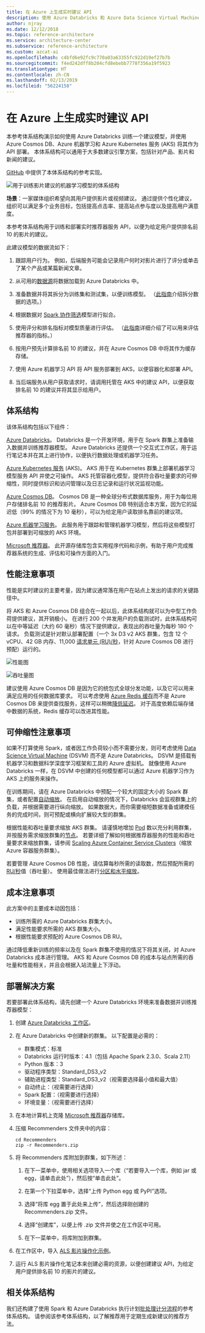 ```yaml
---
title: 在 Azure 上生成实时建议 API
description: 使用 Azure Databricks 和 Azure Data Science Virtual Machines (DSVM) 在 Azure 上训练一个模型，以便通过机器学习自动生成建议。
author: njray
ms.date: 12/12/2018
ms.topic: reference-architecture
ms.service: architecture-center
ms.subservice: reference-architecture
ms.custom: azcat-ai
ms.openlocfilehash: c4bfd6e92fc9c770a03a63355fc922d19ef27b7b
ms.sourcegitcommit: f4ed242dff8b204cfd8ebebb7778f356a19f5923
ms.translationtype: HT
ms.contentlocale: zh-CN
ms.lasthandoff: 02/13/2019
ms.locfileid: "56224158"
---
```

# <a name="build-a-real-time-recommendation-api-on-azure"></a>在 Azure 上生成实时建议 API

本参考体系结构演示如何使用 Azure Databricks 训练一个建议模型，并使用 Azure Cosmos DB、Azure 机器学习和 Azure Kubernetes 服务 (AKS) 将其作为 API 部署。 本体系结构可以通用于大多数建议引擎方案，包括针对产品、影片和新闻的建议。

[GitHub](https://github.com/Microsoft/Recommenders/blob/master/notebooks/05_operationalize/als_movie_o16n.ipynb) 中提供了本体系结构的参考实现。

![用于训练影片建议的机器学习模型的体系结构](./_images/recommenders-architecture.png)

**场景**：一家媒体组织希望向其用户提供影片或视频建议。 通过提供个性化建议，组织可以满足多个业务目标，包括提高点击率、提高站点参与度以及提高用户满意度。

本参考体系结构用于训练和部署实时推荐器服务 API，以便为给定用户提供排名前 10 的影片的建议。

此建议模型的数据流如下：

1. 跟踪用户行为。 例如，后端服务可能会记录用户何时对影片进行了评分或单击了某个产品或某篇新闻文章。

2. 从可用的[数据源][data-source]将数据加载到 Azure Databricks 中。

3. 准备数据并将其拆分为训练集和测试集，以便训练模型。 （[此指南][guide]介绍拆分数据的选项。）

4. 根据数据对 [Spark 协作筛选][als]模型进行拟合。

5. 使用评分和排名指标对模型质量进行评估。 （[此指南][eval-guide]详细介绍了可以用来评估推荐器的指标。）

6. 按用户预先计算排名前 10 的建议，并在 Azure Cosmos DB 中将其作为缓存存储。

7. 使用 Azure 机器学习 API 将 API 服务部署到 AKS，以便容器化和部署 API。

8. 当后端服务从用户获取请求时，请调用托管在 AKS 中的建议 API，以便获取排名前 10 的建议并将其显示给用户。

## <a name="architecture"></a>体系结构

该体系结构包括以下组件：

[Azure Databricks][databricks]。 Databricks 是一个开发环境，用于在 Spark 群集上准备输入数据并训练推荐器模型。 Azure Databricks 还提供一个交互式工作区，用于运行笔记本并在其上进行协作，以便执行数据处理或机器学习任务。

[Azure Kubernetes 服务][aks] (AKS)。 AKS 用于在 Kubernetes 群集上部署机器学习模型服务 API 并使之可操作。 AKS 托管容器化模型，提供符合吞吐量要求的可伸缩性，同时提供标识和访问管理以及日志记录和运行状况监视功能。

[Azure Cosmos DB][cosmosdb]。 Cosmos DB 是一种全球分布式数据库服务，用于为每位用户存储排名前 10 的推荐影片。 Azure Cosmos DB 特别适合本方案，因为它的延迟低（99% 的情况下为 10 毫秒），可以为给定用户读取排名靠前的建议项。

[Azure 机器学习服务][mls]。 此服务用于跟踪和管理机器学习模型，然后将这些模型打包并部署到可缩放的 AKS 环境。

[Microsoft 推荐器][github]。 此开源存储库包含实用程序代码和示例，有助于用户完成推荐器系统的生成、评估和可操作方面的入门。

## <a name="performance-considerations"></a>性能注意事项

性能是实时建议的主要考量，因为建议通常落在用户在站点上发出的请求的关键路径中。

将 AKS 和 Azure Cosmos DB 组合在一起以后，此体系结构就可以为中型工作负荷提供建议，其开销极小。 在进行 200 个并发用户的负载测试时，此体系结构可以在中等延迟（大约 60 毫秒）情况下提供建议，表现出的吞吐量为每秒 180 个请求。 负载测试是针对默认部署配置（一个 3x D3 v2 AKS 群集，包含 12 个 vCPU、42 GB 内存、11,000 [请求单元 (RU)/秒][ru]，针对 Azure Cosmos DB 进行预配）运行的。

![性能图](./_images/recommenders-performance.png)

![吞吐量图](./_images/recommenders-throughput.png)

建议使用 Azure Cosmos DB 是因为它的统包式全球分发功能，以及它可以用来满足应用的任何数据库要求。 可以考虑使用 [Azure Redis 缓存][redis]而不是 Azure Cosmos DB 来提供查找服务，这样可以稍微[降低延迟][latency]。 对于高度依赖后端存储中数据的系统，Redis 缓存可以改进其性能。

## <a name="scalability-considerations"></a>可伸缩性注意事项

如果不打算使用 Spark，或者因工作负荷较小而不需要分发，则可考虑使用 [Data Science Virtual Machine][dsvm] (DSVM) 而不是 Azure Databricks。 DSVM 是搭载有机器学习和数据科学深度学习框架和工具的 Azure 虚拟机。 就像使用 Azure Databricks 一样，在 DSVM 中创建的任何模型都可以通过 Azure 机器学习作为 AKS 上的服务来操作。

在训练期间，请在 Azure Databricks 中预配一个较大的固定大小的 Spark 群集，或者配置[自动缩放][autoscaling]。 在启用自动缩放的情况下，Databricks 会监视群集上的负载，并根据需要进行纵向缩放。 如果数据大，而你需要缩短数据准备或建模任务的完成时间，则可预配或横向扩展较大型的群集。

根据性能和吞吐量要求缩放 AKS 群集。 请谨慎地增加 [Pod][scale] 数以充分利用群集，并按服务需求缩放群集的[节点][nodes]。 若要详细了解如何根据推荐器服务的性能和吞吐量要求来缩放群集，请参阅 [Scaling Azure Container Service Clusters][blog]（缩放 Azure 容器服务群集）。

若要管理 Azure Cosmos DB 性能，请估算每秒所需的读取数，然后预配所需的 [RU/秒][ru]值（吞吐量）。 使用最佳做法进行[分区和水平缩放][partition-data]。

## <a name="cost-considerations"></a>成本注意事项

此方案中的主要成本动因包括：

- 训练所需的 Azure Databricks 群集大小。
- 满足性能要求所需的 AKS 群集大小。
- 根据性能要求预配的 Azure Cosmos DB RU。

通过降低重新训练的频率以及在 Spark 群集不使用的情况下将其关闭，对 Azure Databricks 成本进行管理。 AKS 和 Azure Cosmos DB 的成本与站点所需的吞吐量和性能相关，并且会根据入站流量上下浮动。

## <a name="deploy-the-solution"></a>部署解决方案

若要部署此体系结构，请先创建一个 Azure Databricks 环境来准备数据并训练推荐器模型：

1. 创建 [Azure Databricks 工作区][workspace]。

2. 在 Azure Databricks 中创建新的群集。 以下配置是必需的：

    - 群集模式：标准
    - Databricks 运行时版本：4.1（包括 Apache Spark 2.3.0、Scala 2.11）
    - Python 版本：3
    - 驱动程序类型：Standard\_DS3\_v2
    - 辅助进程类型：Standard\_DS3\_v2（视需要选择最小值和最大值）
    - 自动终止：（视需要进行选择）
    - Spark 配置：（视需要进行选择）
    - 环境变量：（视需要进行选择）

3. 在本地计算机上克隆 [Microsoft 推荐器][github]存储库。

4. 压缩 Recommenders 文件夹中的内容：

    ```console
    cd Recommenders
    zip -r Recommenders.zip
    ```

5. 将 Recommenders 库附加到群集，如下所述：

    1. 在下一菜单中，使用相关选项导入一个库（“若要导入一个库，例如 jar 或 egg，请单击此处”），然后按“单击此处”。

    2. 在第一个下拉菜单中，选择“上传 Python egg 或 PyPI”选项。

    3. 选择“将库 egg 置于此处来上传”，然后选择刚创建的 Recommenders.zip 文件。

    4. 选择“创建库”，以便上传 .zip 文件并使之在工作区中可用。

    5. 在下一菜单中，将库附加到群集。

6. 在工作区中，导入 [ALS 影片操作化示例][als-example]。

7. 运行 ALS 影片操作化笔记本来创建必需的资源，以便创建建议 API，为给定用户提供排名前 10 的影片的建议。

## <a name="related-architectures"></a>相关体系结构

我们还构建了使用 Spark 和 Azure Databricks 执行计划[批处理计分流程][batch-scoring]的参考体系结构。 请参阅该参考体系结构，以了解推荐用于定期生成新建议的推荐方法。

<!-- links -->
[aci]: /azure/container-instances/container-instances-overview
[aad]: /azure/active-directory-b2c/active-directory-b2c-overview
[aks]: /azure/aks/intro-kubernetes
[als]: https://spark.apache.org/docs/latest/ml-collaborative-filtering.html
[als-example]: https://github.com/Microsoft/Recommenders/blob/master/notebooks/04_operationalize/als_movie_o16n.ipynb
[autoscaling]: https://docs.azuredatabricks.net/user-guide/clusters/sizing.html
[autoscale]: https://docs.azuredatabricks.net/user-guide/clusters/sizing.html#autoscaling
[availability]: /azure/architecture/checklist/availability
[batch-scoring]: /azure/architecture/reference-architectures/ai/batch-scoring-databricks
[blob]: /azure/storage/blobs/storage-blobs-introduction
[blog]: https://blogs.technet.microsoft.com/machinelearning/2018/03/20/scaling-azure-container-service-cluster/
[clusters]: https://docs.azuredatabricks.net/user-guide/clusters/configure.html
[cosmosdb]: /azure/cosmos-db/introduction
[data-source]: https://docs.azuredatabricks.net/spark/latest/data-sources/index.html
[databricks]: /azure/azure-databricks/what-is-azure-databricks
[dsvm]: /azure/machine-learning/data-science-virtual-machine/overview
[dsvm-ubuntu]: /azure/machine-learning/data-science-virtual-machine/dsvm-ubuntu-intro
[eval-guide]: https://github.com/Microsoft/Recommenders/blob/master/notebooks/03_evaluate/evaluation.ipynb
[free]: https://azure.microsoft.com/free/?WT.mc_id=A261C142F
[github]: https://github.com/Microsoft/Recommenders
[guide]: https://github.com/Microsoft/Recommenders/blob/master/notebooks/01_prepare_data/data_split.ipynb
[latency]: https://github.com/jessebenson/azure-performance
[mls]: /azure/machine-learning/service/
[n-tier]: /azure/architecture/reference-architectures/n-tier/n-tier-cassandra
[ndcg]: https://en.wikipedia.org/wiki/Discounted_cumulative_gain
[nodes]: /azure/aks/scale-cluster
[notebook]: https://github.com/Microsoft/Recommenders/notebooks/00_quick_start/als_pyspark_movielens.ipynb
[partition-data]: /azure/cosmos-db/partition-data
[redis]: /azure/redis-cache/cache-overview
[regions]: https://azure.microsoft.com/global-infrastructure/services/?products=virtual-machines&regions=all
[resiliency]: /azure/architecture/resiliency/
[ru]: /azure/cosmos-db/request-units
[sec-docs]: /azure/security/
[setup]: https://github.com/Microsoft/Recommenders/blob/master/SETUP.md%60
[scale]: /azure/aks/tutorial-kubernetes-scale
[sla]: https://azure.microsoft.com/support/legal/sla/virtual-machines/v1_8/
[vm-size]: /azure/virtual-machines/virtual-machines-linux-change-vm-size
[workspace]: https://docs.azuredatabricks.net/getting-started/index.html
